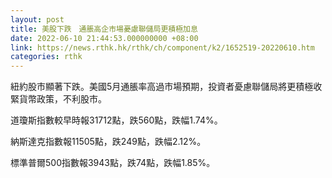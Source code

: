 ```yaml
---
layout: post
title: 美股下跌　通脹高企市場憂慮聯儲局更積極加息
date: 2022-06-10 21:44:53.000000000 +08:00
link: https://news.rthk.hk/rthk/ch/component/k2/1652519-20220610.htm
categories: rthk
---
```


紐約股市顯著下跌。美國5月通脹率高過市場預期，投資者憂慮聯儲局將更積極收緊貨幣政策，不利股市。

道瓊斯指數較早時報31712點，跌560點，跌幅1.74%。

納斯達克指數報11505點，跌249點，跌幅2.12%。

標準普爾500指數報3943點，跌74點，跌幅1.85%。
